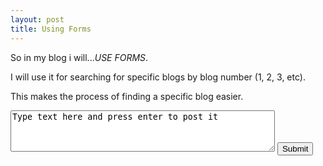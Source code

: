 ```yaml
---
layout: post
title: Using Forms
---
```

<head>
<script>
function Message() {
  var message = document.getElementById("meme").innerHTML
  document.getElementById("meme").innerHTML = document.getElementById("meme")
}
</script>
</head>

<p>So in my blog i will...<em>USE FORMS</em>.</p>

<p>I will use it for searching for specific blogs by blog number (1, 2, 3, etc).</p>
<p>This makes the process of finding a specific blog easier.</p>

<form id="meme" onsubmit="Message()">
<textarea rows="4" cols="50" >
Type text here and press enter to post it
</textarea>
<input type="submit" value="Submit" name="button">
</form>


